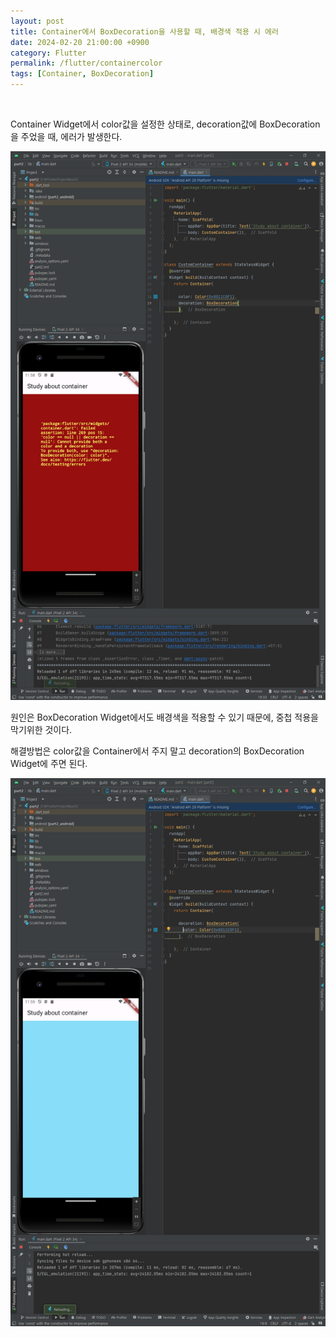 ```yaml
---
layout: post
title: Container에서 BoxDecoration을 사용할 때, 배경색 적용 시 에러
date: 2024-02-20 21:00:00 +0900
category: Flutter
permalink: /flutter/containercolor
tags: [Container, BoxDecoration]
---
```


<br>

Container Widget에서 color값을 설정한 상태로, decoration값에 BoxDecoration을 주었을 때, 에러가 발생한다.

![error1](/assets/img/container_error1.png)

원인은 BoxDecoration Widget에서도 배경색을 적용할 수 있기 때문에, 중첩 적용을 막기위한 것이다.

해결방법은 color값을 Container에서 주지 말고 decoration의 BoxDecoration Widget에 주면 된다.

![error2](/assets/img/container_error2.png)
